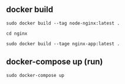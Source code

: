 
## docker build
```sudo docker build --tag node-nginx:latest .```

```cd nginx```

```sudo docker build --tage nginx-app:latest .```

## docker-compose up (run)
```sudo docker-compose up```
